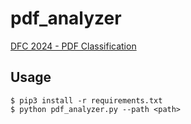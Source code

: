 # pdf_analyzer

<a href="https://github.com/DFC-2024-LuckyVicky/writeup/blob/main/writeup/%5BLuckyVicky%5D%5B104%5D.pdf">DFC 2024 - PDF Classification</a>

## Usage

```console
$ pip3 install -r requirements.txt
$ python pdf_analyzer.py --path <path>
```

